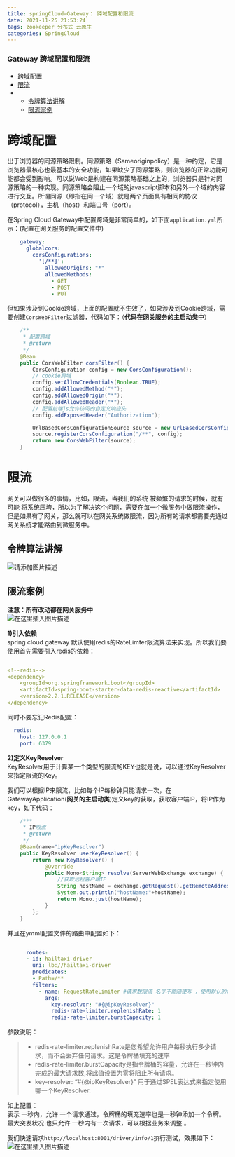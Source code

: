 ```yaml
---
title: springCloud→Gateway： 跨域配置和限流
date: 2021-11-25 21:53:24
tags: zookeeper 分布式 云原生
categories: SpringCloud
---
```


<!--more-->

### Gateway 跨域配置和限流

- [跨域配置](#_2)
- [限流](#_40)
- - [令牌算法讲解](#_43)
  - [限流案例](#_45)

# 跨域配置

出于浏览器的同源策略限制。同源策略（Sameoriginpolicy）是一种约定，它是浏览器最核心也最基本的安全功能，如果缺少了同源策略，则浏览器的正常功能可能都会受到影响。可以说Web是构建在同源策略基础之上的，浏览器只是针对同源策略的一种实现。同源策略会阻止一个域的javascript脚本和另外一个域的内容进行交互。所谓同源（即指在同一个域）就是两个页面具有相同的协议（protocol），主机（host）和端口号（port）。

在Spring Cloud Gateway中配置跨域是非常简单的，如下面`application.yml`所示：\(配置在网关服务的配置文件中\)

```yml
    gateway:
      globalcors:
        corsConfigurations:
          '[/**]':
            allowedOrigins: "*"
            allowedMethods:
              - GET
              - POST
              - PUT
```

但如果涉及到Cookie跨域，上面的配置就不生效了，如果涉及到Cookie跨域，需要创建`CorsWebFilter`过滤器，代码如下：（**代码在网关服务的主启动类中**）

```java
    /**
     * 配置跨域
     * @return
     */
    @Bean
    public CorsWebFilter corsFilter() {
        CorsConfiguration config = new CorsConfiguration();
        // cookie跨域
        config.setAllowCredentials(Boolean.TRUE);
        config.addAllowedMethod("*");
        config.addAllowedOrigin("*");
        config.addAllowedHeader("*");
        // 配置前端js允许访问的自定义响应头
        config.addExposedHeader("Authorization");

        UrlBasedCorsConfigurationSource source = new UrlBasedCorsConfigurationSource(new PathPatternParser());
        source.registerCorsConfiguration("/**", config);
        return new CorsWebFilter(source);
    }
```

# 限流

网关可以做很多的事情，比如，限流，当我们的系统 被频繁的请求的时候，就有可能 将系统压垮，所以为了解决这个问题，需要在每一个微服务中做限流操作，但是如果有了网关，那么就可以在网关系统做限流，因为所有的请求都需要先通过网关系统才能路由到微服务中。

## 令牌算法讲解

![请添加图片描述](https://img-blog.csdnimg.cn/48486d9e6ade4e39b3803bd7cd6380a2.png?x-oss-process=image/watermark,type_ZHJvaWRzYW5zZmFsbGJhY2s,shadow_50,text_Q1NETiBAZkZlZS1vcHM=,size_20,color_FFFFFF,t_70,g_se,x_16)

## 限流案例

**注意：所有改动都在网关服务中**  
![在这里插入图片描述](https://img-blog.csdnimg.cn/d8ad9ae2813841b994131c029eacd103.png)

**1\)引入依赖**  
spring cloud gateway 默认使用redis的RateLimter限流算法来实现。所以我们要使用首先需要引入redis的依赖：

```yml

<!--redis-->
<dependency>
    <groupId>org.springframework.boot</groupId>
    <artifactId>spring-boot-starter-data-redis-reactive</artifactId>
    <version>2.2.1.RELEASE</version>
</dependency>
```

同时不要忘记Redis配置：

```yml
  redis:
    host: 127.0.0.1
    port: 6379
```

**2\)定义KeyResolver**  
KeyResolver用于计算某一个类型的限流的KEY也就是说，可以通过KeyResolver来指定限流的Key。

我们可以根据IP来限流，比如每个IP每秒钟只能请求一次，在GatewayApplication\(**网关的主启动类**\)定义key的获取，获取客户端IP，将IP作为key，如下代码：

```java
    /***
     * IP限流
     * @return
     */
    @Bean(name="ipKeyResolver")
    public KeyResolver userKeyResolver() {
        return new KeyResolver() {
            @Override
            public Mono<String> resolve(ServerWebExchange exchange) {
                //获取远程客户端IP
                String hostName = exchange.getRequest().getRemoteAddress().getAddress().getHostAddress();
                System.out.println("hostName:"+hostName);
                return Mono.just(hostName);
            }
        };
    }

```

并且在ymml配置文件的路由中配置如下：

```yml

      routes:
      - id: hailtaxi-driver
        uri: lb://hailtaxi-driver
        predicates:
        - Path=/**
        filters:
          - name: RequestRateLimiter #请求数限流 名字不能随便写 ，使用默认的facatory
            args:
              key-resolver: "#{@ipKeyResolver}"
              redis-rate-limiter.replenishRate: 1
              redis-rate-limiter.burstCapacity: 1
```

参数说明：

> - redis-rate-limiter.replenishRate是您希望允许用户每秒执行多少请求，而不会丢弃任何请求。这是令牌桶填充的速率
> - redis-rate-limiter.burstCapacity是指令牌桶的容量，允许在一秒钟内完成的最大请求数,将此值设置为零将阻止所有请求。
> - key-resolver: “#\{\@ipKeyResolver\}” 用于通过SPEL表达式来指定使用哪一个KeyResolver.

如上配置：  
表示 一秒内，允许 一个请求通过，令牌桶的填充速率也是一秒钟添加一个令牌。最大突发状况 也只允许 一秒内有一次请求，可以根据业务来调整 。

我们快速请求`http://localhost:8001/driver/info/1`执行测试，效果如下：  
![在这里插入图片描述](https://img-blog.csdnimg.cn/4c681f45220f4ade81731c9b5b206af4.png?x-oss-process=image/watermark,type_ZHJvaWRzYW5zZmFsbGJhY2s,shadow_50,text_Q1NETiBAZkZlZS1vcHM=,size_20,color_FFFFFF,t_70,g_se,x_16)